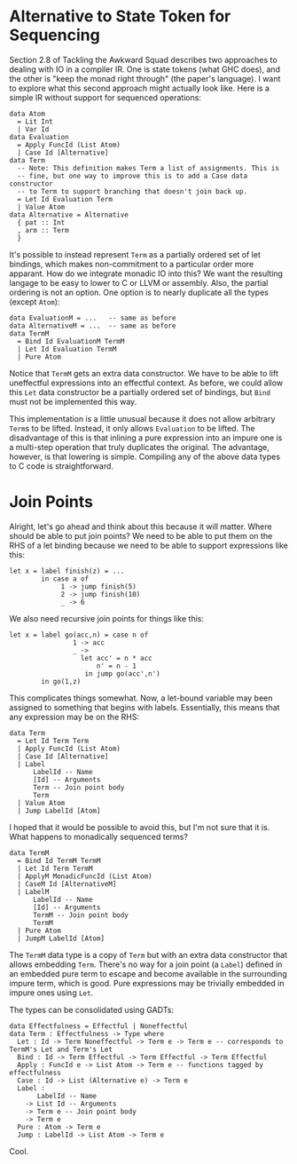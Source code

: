 # Alternative to State Token for Sequencing

Section 2.8 of Tackling the Awkward Squad describes two approaches to dealing
with IO in a compiler IR. One is state tokens (what GHC does), and the other
is "keep the monad right through" (the paper's language). I want to explore
what this second approach might actually look like. Here is a simple IR
without support for sequenced operations:

    data Atom
      = Lit Int
      | Var Id
    data Evaluation
      = Apply FuncId (List Atom)
      | Case Id [Alternative]
    data Term
      -- Note: This definition makes Term a list of assignments. This is
      -- fine, but one way to improve this is to add a Case data constructor
      -- to Term to support branching that doesn't join back up.
      = Let Id Evaluation Term
      | Value Atom
    data Alternative = Alternative
      { pat :: Int
      , arm :: Term
      }

It's possible to instead represent `Term` as a partially ordered set of
let bindings, which makes non-commitment to a particular order more apparant. 
How do we integrate monadic IO into this? We want the resulting langage
to be easy to lower to C or LLVM or assembly. Also, the partial ordering
is not an option. One option is to nearly duplicate all the types
(except `Atom`):

    data EvaluationM = ...   -- same as before
    data AlternativeM = ...  -- same as before
    data TermM
      = Bind Id EvaluationM TermM
      | Let Id Evaluation TermM
      | Pure Atom

Notice that `TermM` gets an extra data constructor. We have to be able
to lift uneffectful expressions into an effectful context. As before,
we could allow this `Let` data constructor be a partially ordered set
of bindings, but `Bind` must not be implemented this way.

This implementation is a little unusual because it does not allow
arbitrary `Term`s to be lifted. Instead, it only allows `Evaluation`
to be lifted. The disadvantage of this is that inlining a pure
expression into an impure one is a multi-step operation that truly
duplicates the original. The advantage, however, is that lowering
is simple. Compiling any of the above data types to C code is
straightforward.

# Join Points

Alright, let's go ahead and think about this because it will matter. Where
should be able to put join points? We need to be able to put them on
the RHS of a let binding because we need to be able to support expressions
like this:

    let x = label finish(z) = ...
            in case a of
                 1 -> jump finish(5)
                 2 -> jump finish(10)
                 _ -> 6

We also need recursive join points for things like this:

    let x = label go(acc,n) = case n of
                    1 -> acc
                    _ ->
                      let acc' = n * acc
                          n' = n - 1
                       in jump go(acc',n')
            in go(1,z)

This complicates things somewhat. Now, a let-bound variable may been assigned
to something that begins with labels. Essentially, this means that any
expression may be on the RHS:

    data Term
      = Let Id Term Term
      | Apply FuncId (List Atom)
      | Case Id [Alternative]
      | Label
          LabelId -- Name
          [Id] -- Arguments
          Term -- Join point body
          Term
      | Value Atom
      | Jump LabelId [Atom]

I hoped that it would be possible to avoid this, but I'm not sure that it is.
What happens to monadically sequenced terms?

    data TermM
      = Bind Id TermM TermM
      | Let Id Term TermM
      | ApplyM MonadicFuncId (List Atom)
      | CaseM Id [AlternativeM]
      | LabelM
          LabelId -- Name
          [Id] -- Arguments
          TermM -- Join point body
          TermM
      | Pure Atom
      | JumpM LabelId [Atom]

The `TermM` data type is a copy of `Term` but with an extra data constructor
that allows embedding `Term`. There's no way for a join point (a `Label`)
defined in an embedded pure term to escape and become available in the
surrounding impure term, which is good. Pure expressions may be trivially
embedded in impure ones using `Let`.

The types can be consolidated using GADTs:

    data Effectfulness = Effectful | Noneffectful
    data Term : Effectfulness -> Type where
      Let : Id -> Term Noneffectful -> Term e -> Term e -- corresponds to TermM's Let and Term's Let
      Bind : Id -> Term Effectful -> Term Effectful -> Term Effectful
      Apply : FuncId e -> List Atom -> Term e -- functions tagged by effectfulness
      Case : Id -> List (Alternative e) -> Term e
      Label :
           LabelId -- Name
        -> List Id -- Arguments
        -> Term e -- Join point body
        -> Term e
      Pure : Atom -> Term e
      Jump : LabelId -> List Atom -> Term e

Cool.
